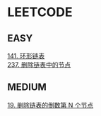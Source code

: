 # LEETCODE

## EASY

[141. 环形链表
](../leetcode/141.html)  
[237. 删除链表中的节点](../leetcode/237.html)

## MEDIUM

[19. 删除链表的倒数第 N 个节点](../leetcode/19.html)
